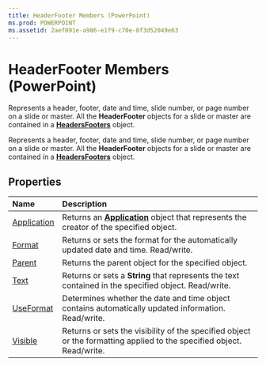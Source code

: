 ```yaml
---
title: HeaderFooter Members (PowerPoint)
ms.prod: POWERPOINT
ms.assetid: 2aef091e-a986-e1f9-c70e-8f3d52049e63
---
```



# HeaderFooter Members (PowerPoint)
Represents a header, footer, date and time, slide number, or page number on a slide or master. All the  **HeaderFooter** objects for a slide or master are contained in a **[HeadersFooters](headersfooters-object-powerpoint.md)** object.

Represents a header, footer, date and time, slide number, or page number on a slide or master. All the  **HeaderFooter** objects for a slide or master are contained in a **[HeadersFooters](headersfooters-object-powerpoint.md)** object.


## Properties



|**Name**|**Description**|
|:-----|:-----|
|[Application](headerfooter-application-property-powerpoint.md)|Returns an  **[Application](application-object-powerpoint.md)** object that represents the creator of the specified object.|
|[Format](headerfooter-format-property-powerpoint.md)|Returns or sets the format for the automatically updated date and time. Read/write.|
|[Parent](headerfooter-parent-property-powerpoint.md)|Returns the parent object for the specified object.|
|[Text](headerfooter-text-property-powerpoint.md)|Returns or sets a  **String** that represents the text contained in the specified object. Read/write.|
|[UseFormat](headerfooter-useformat-property-powerpoint.md)|Determines whether the date and time object contains automatically updated information. Read/write.|
|[Visible](headerfooter-visible-property-powerpoint.md)|Returns or sets the visibility of the specified object or the formatting applied to the specified object. Read/write.|

